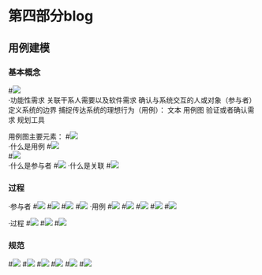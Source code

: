# 第四部分blog
## 用例建模
### 基本概念
#<img src="./pic/1.png"/>  
·功能性需求
    关联干系人需要以及软件需求
    确认与系统交互的人或对象（参与者）
    定义系统的边界
    捕捉传达系统的理想行为（用例）：
        文本
        用例图
    验证或者确认需求
    规划工具


用例图主要元素：
#<img src="./pic/2.png"/>  
·什么是用例
#<img src="./pic/3.png"/>  
#<img src="./pic/4.png"/>  
·什么是参与者
 #<img src="./pic/5.png"/> 
·什么是关联
#<img src="./pic/6.png"/> 

### 过程
·参与者
    #<img src="./pic/7.png"/> 
    #<img src="./pic/8.png"/> 
    #<img src="./pic/9.png"/> 
    #<img src="./pic/10.png"/> 
·用例
    #<img src="./pic/11.png"/> 
    #<img src="./pic/12.png"/> 
    #<img src="./pic/13.png"/> 
    #<img src="./pic/14.png"/> 
    #<img src="./pic/15.png"/> 

·过程
    #<img src="./pic/16.png"/> 
    #<img src="./pic/17.png"/> 
    #<img src="./pic/18.png"/> 
### 规范
#<img src="./pic/19.png"/> 
#<img src="./pic/20.png"/> 
#<img src="./pic/21.png"/> 
#<img src="./pic/22.png"/> 
#<img src="./pic/23.png"/> 
#<img src="./pic/24.png"/> 
